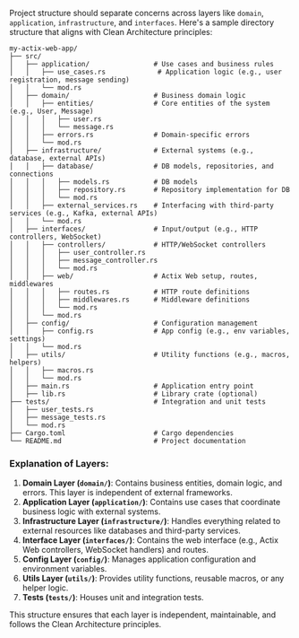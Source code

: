 Project structure should separate concerns across layers like `domain`, `application`, `infrastructure`, and `interfaces`. Here's a sample directory structure that aligns with Clean Architecture principles:

```
my-actix-web-app/
├── src/
│   ├── application/                # Use cases and business rules
│   │   ├── use_cases.rs             # Application logic (e.g., user registration, message sending)
│   │   └── mod.rs
│   ├── domain/                     # Business domain logic
│   │   ├── entities/               # Core entities of the system (e.g., User, Message)
│   │   │   ├── user.rs
│   │   │   └── message.rs
│   │   ├── errors.rs               # Domain-specific errors
│   │   └── mod.rs
│   ├── infrastructure/             # External systems (e.g., database, external APIs)
│   │   ├── database/               # DB models, repositories, and connections
│   │   │   ├── models.rs           # DB models
│   │   │   ├── repository.rs       # Repository implementation for DB
│   │   │   └── mod.rs
│   │   ├── external_services.rs    # Interfacing with third-party services (e.g., Kafka, external APIs)
│   │   └── mod.rs
│   ├── interfaces/                 # Input/output (e.g., HTTP controllers, WebSocket)
│   │   ├── controllers/            # HTTP/WebSocket controllers
│   │   │   ├── user_controller.rs
│   │   │   ├── message_controller.rs
│   │   │   └── mod.rs
│   │   ├── web/                    # Actix Web setup, routes, middlewares
│   │   │   ├── routes.rs           # HTTP route definitions
│   │   │   ├── middlewares.rs      # Middleware definitions
│   │   │   └── mod.rs
│   │   └── mod.rs
│   ├── config/                     # Configuration management
│   │   ├── config.rs               # App config (e.g., env variables, settings)
│   │   └── mod.rs
│   ├── utils/                      # Utility functions (e.g., macros, helpers)
│   │   ├── macros.rs
│   │   └── mod.rs
│   ├── main.rs                     # Application entry point
│   ├── lib.rs                      # Library crate (optional)
├── tests/                          # Integration and unit tests
│   ├── user_tests.rs
│   ├── message_tests.rs
│   └── mod.rs
├── Cargo.toml                      # Cargo dependencies
└── README.md                       # Project documentation
```

### Explanation of Layers:
1. **Domain Layer (`domain/`)**: Contains business entities, domain logic, and errors. This layer is independent of external frameworks.
2. **Application Layer (`application/`)**: Contains use cases that coordinate business logic with external systems.
3. **Infrastructure Layer (`infrastructure/`)**: Handles everything related to external resources like databases and third-party services.
4. **Interface Layer (`interfaces/`)**: Contains the web interface (e.g., Actix Web controllers, WebSocket handlers) and routes.
5. **Config Layer (`config/`)**: Manages application configuration and environment variables.
6. **Utils Layer (`utils/`)**: Provides utility functions, reusable macros, or any helper logic.
7. **Tests (`tests/`)**: Houses unit and integration tests.

This structure ensures that each layer is independent, maintainable, and follows the Clean Architecture principles.